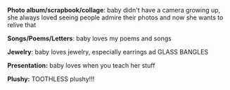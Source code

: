 **Photo album/scrapbook/collage**: baby didn't have a camera growing up, she always loved seeing people admire their photos and now she wants to relive that

**Songs/Poems/Letters**: baby loves my poems and songs

**Jewelry**: baby loves jewelry, especially earrings ad GLASS BANGLES

**Presentation:** baby loves when you teach her stuff

**Plushy:** TOOTHLESS plushy!!!